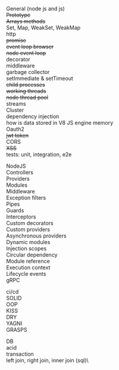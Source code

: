 General (node js and js) \
~~Prototype~~\
~~Arrays methods~~\
Set, Map, WeakSet, WeakMap\
http\
~~promise~~\
~~event loop browser~~\
~~node event loop~~\
decorator\
middleware\
garbage collector\
setImmediate & setTimeout\
~~child processes~~\
~~working threads~~\
~~node thread pool~~\
streams\
Cluster\
dependency injection\
how is data stored in V8 JS engine memory\
Oauth2\
~~jwt token~~\
CORS\
~~XSS~~\
tests: unit, integration, e2e

NodeJS\
Controllers\
Providers\
Modules\
Middleware\
Exception filters\
Pipes\
Guards\
Interceptors\
Custom decorators\
Custom providers\
Asynchronous providers\
Dynamic modules\
Injection scopes\
Circular dependency\
Module reference\
Execution context\
Lifecycle events\
gRPC

ci/cd\
SOLID\
OOP\
KISS\
DRY\
YAGNI\
GRASPS

DB\
acid\
transaction\
left join, right join, inner join (sql)\
